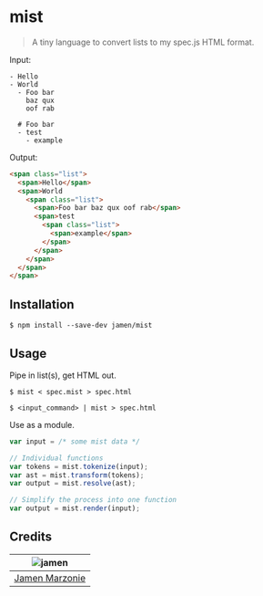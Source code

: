 # mist
> A tiny language to convert lists to my spec.js HTML format.

Input:
```
- Hello
- World
  - Foo bar
    baz qux
    oof rab

  # Foo bar
  - test
    - example
```

Output:
```html
<span class="list">
  <span>Hello</span>
  <span>World
    <span class="list">
      <span>Foo bar baz qux oof rab</span>
      <span>test
        <span class="list">
          <span>example</span>
        </span>
      </span>
    </span>
  </span>
</span>
```

## Installation
```shell
$ npm install --save-dev jamen/mist
```

## Usage
Pipe in list(s), get HTML out.

```shell
$ mist < spec.mist > spec.html
```
```shell
$ <input_command> | mist > spec.html
```

Use as a module.

```javascript
var input = /* some mist data */

// Individual functions
var tokens = mist.tokenize(input);
var ast = mist.transform(tokens);
var output = mist.resolve(ast);

// Simplify the process into one function
var output = mist.render(input);
```

## Credits
| ![jamen][avatar] |
|:---:|
| [Jamen Marzonie][github] |

  [avatar]: https://avatars.githubusercontent.com/u/6251703?v=3&s=125
  [github]: https://github.com/jamen
